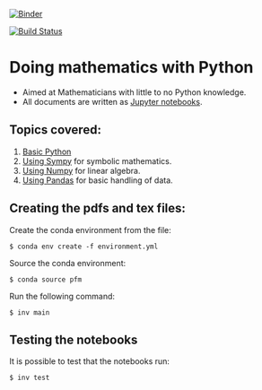 [![Binder](https://mybinder.org/badge.svg)](https://mybinder.org/v2/gh/drvinceknight/Python-Mathematics-Handbook/master)

[![Build
Status](https://travis-ci.org/drvinceknight/Python-Mathematics-Handbook.svg?branch=master)](https://travis-ci.org/drvinceknight/Python-Mathematics-Handbook)

# Doing mathematics with Python

- Aimed at Mathematicians with little to no Python knowledge.
- All documents are written as [Jupyter notebooks](./nbs/).

## Topics covered:

1. [Basic Python](./nbs/00-Studying-Mathematics-with-Python.ipynb)
2. [Using Sympy](./nbs/01-Symbolic-mathematics-with-Sympy.ipynb) for symbolic
   mathematics.
3. [Using Numpy](./nbs/02-Linear-algebra-with-Numpy.ipynb) for linear algebra.
4. [Using Pandas](./nbs/03-Data-analysis-with-Pandas.ipynb) for basic handling
   of data.

## Creating the pdfs and tex files:

Create the conda environment from the file:

    $ conda env create -f environment.yml

Source the conda environment:

    $ conda source pfm

Run the following command:

    $ inv main

## Testing the notebooks

It is possible to test that the notebooks run:

    $ inv test
